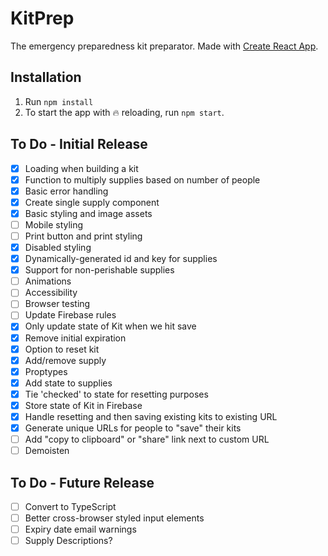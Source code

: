 # KitPrep
The emergency preparedness kit preparator. Made with [Create React App](https://github.com/facebook/create-react-app).

## Installation
1. Run `npm install`
2. To start the app with :fire: reloading, run `npm start`.

## To Do - Initial Release
- [X] Loading when building a kit
- [X] Function to multiply supplies based on number of people
- [X] Basic error handling
- [X] Create single supply component
- [X] Basic styling and image assets
- [ ] Mobile styling
- [ ] Print button and print styling
- [X] Disabled styling
- [X] Dynamically-generated id and key for supplies
- [X] Support for non-perishable supplies
- [ ] Animations
- [ ] Accessibility
- [ ] Browser testing
- [ ] Update Firebase rules
- [X] Only update state of Kit when we hit save
- [X] Remove initial expiration
- [X] Option to reset kit
- [X] Add/remove supply
- [X] Proptypes
- [X] Add state to supplies
- [X] Tie 'checked' to state for resetting purposes
- [X] Store state of Kit in Firebase
- [X] Handle resetting and then saving existing kits to existing URL
- [X] Generate unique URLs for people to "save" their kits
- [ ] Add "copy to clipboard" or "share" link next to custom URL
- [ ] Demoisten

## To Do - Future Release
- [ ] Convert to TypeScript
- [ ] Better cross-browser styled input elements
- [ ] Expiry date email warnings
- [ ] Supply Descriptions?